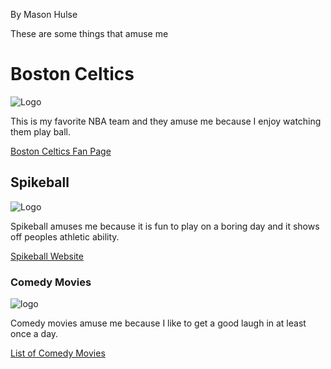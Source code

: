 <!DOCTYPE html>
<html lang="en">
  <head>
    
   <meta charset="UTF-8">
   <title>What Amuses Me</title>
   
   <p>By Mason Hulse</p>
   <p>These are some things that amuse me</p>
   
   
  </head>
  <body>
  
   <h1>Boston Celtics</h1>
   <img src="https://upload.wikimedia.org/wikipedia/en/thumb/8/8f/Boston_Celtics.svg/1200px-Boston_Celtics.svg.png" alt="Logo">
   <p>This is my favorite NBA team and they amuse me because I enjoy watching them play ball.</p>
   
   <a href="https://www.nba.com/celtics/gtl">Boston Celtics Fan Page</a>
   
   <h2>Spikeball</h2>
   <img src="https://th.bing.com/th/id/OIP.yxYiCjyuyp_svXkDpSLVnwHaE8?w=273&h=182&c=7&o=5&dpr=1.25&pid=1.7" alt="Logo">
   <p>Spikeball amuses me because it is fun to play on a boring day and it shows off peoples athletic ability.</p>
   
   <a href="https://spikeball.com/">Spikeball Website</a>
   
   <h3>Comedy Movies</h3>
   <img src="https://i.ytimg.com/vi/KjlMRn1hcd0/maxresdefault.jpg" alt="logo">
   <p>Comedy movies amuse me because I like to get a good laugh in at least once a day.</p>
   
   <a href="https://www.imdb.com/list/ls058726648/">List of Comedy Movies</a>
   
   </body>
  </html>
   
